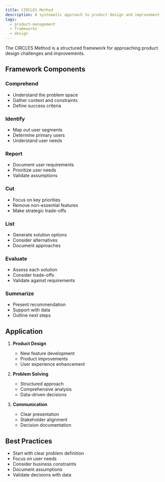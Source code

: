 ```yaml
---
title: CIRCLES Method
description: A systematic approach to product design and improvement
tags:
  - product-management
  - frameworks
  - design
---
```


The CIRCLES Method is a structured framework for approaching product design challenges and improvements.

## Framework Components

### Comprehend

- Understand the problem space
- Gather context and constraints
- Define success criteria

### Identify

- Map out user segments
- Determine primary users
- Understand user needs

### Report

- Document user requirements
- Prioritize user needs
- Validate assumptions

### Cut

- Focus on key priorities
- Remove non-essential features
- Make strategic trade-offs

### List

- Generate solution options
- Consider alternatives
- Document approaches

### Evaluate

- Assess each solution
- Consider trade-offs
- Validate against requirements

### Summarize

- Present recommendation
- Support with data
- Outline next steps

## Application

1. **Product Design**

   - New feature development
   - Product improvements
   - User experience enhancement

2. **Problem Solving**

   - Structured approach
   - Comprehensive analysis
   - Data-driven decisions

3. **Communication**
   - Clear presentation
   - Stakeholder alignment
   - Decision documentation

## Best Practices

- Start with clear problem definition
- Focus on user needs
- Consider business constraints
- Document assumptions
- Validate decisions with data
